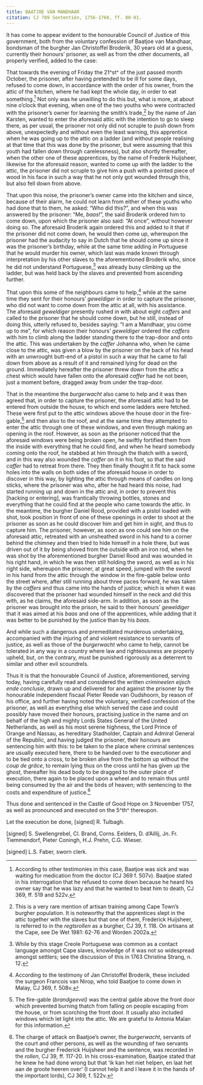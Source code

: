 ```yaml
---
title: BAATJOE VAN MANDHAAR
citation: CJ 789 Sententiën, 1756-1760, ff. 80-91.
---
```


It has come to appear evident to the honourable Council of Justice of this government, both from the voluntary confession of Baatjoe van Mandhaar, bondsman of the burgher Jan Christoffel Broderik, 30 years old at a guess, currently their honours’ prisoner, as well as from the other documents, all properly verified, added to the case:

That towards the evening of Friday the 21^st^ of the just passed month October, the prisoner, after having pretended to be ill for some days, refused to come down, in accordance with the order of his owner, from the attic of the kitchen, where he had kept the whole day, in order to eat something.[^1] Not only was he unwilling to do this but, what is more, at about nine o’clock that evening, when one of the two youths who were contracted with the prisoner’s owner for learning the smith’s trade,[^2] by the name of Jan Karsten, wanted to enter the aforesaid attic with the intention to go to sleep there, as per usual, the prisoner not only did not scruple to push down from above, unexpectedly and without even the least warning, this apprentice when he was going up to the attic on a ladder (and without people realising at that time that this was done by the prisoner, but were assuming that this youth had fallen down through carelessness), but also shortly thereafter, when the other one of these apprentices, by the name of Frederik Huijsheer, likewise for the aforesaid reason, wanted to come up with the ladder to the attic, the prisoner did not scruple to give him a push with a pointed piece of wood in his face in such a way that he not only got wounded through this, but also fell down from above.

That upon this noise, the prisoner’s owner came into the kitchen and since, because of their alarm, he could not learn from either of these youths who had done that to them, he asked: “Who did this?”, and when this was answered by the prisoner: “Me, *baas*!”, the said Broderik ordered him to come down, upon which the prisoner also said: “At once”, without however doing so. The aforesaid Broderik again ordered this and added to it that if the prisoner did not come down, he would then come up, whereupon the prisoner had the audacity to say in Dutch that he should come up since it was the prisoner’s birthday, while at the same time adding in Portuguese that he would murder his owner, which last was made known through interpretation by his other slaves to the aforementioned Broderik who, since he did not understand Portuguese,[^3] was already busy climbing up the ladder, but was held back by the slaves and prevented from ascending further.

That upon this some of the neighbours came to help,[^4] while at the same time they sent for their honours’ *geweldiger* in order to capture the prisoner, who did not want to come down from the attic at all, with his assistance. The aforesaid *geweldiger* presently rushed in with about eight *caffers* and called to the prisoner that he should come down, but he still, instead of doing this, utterly refused to, besides saying: “I am a Mandhaar, you come up to me”, for which reason their honours’ *geweldiger* ordered the *caffers* with him to climb along the ladder standing there to the trap-door and onto the attic. This was undertaken by the *caffer* Johanna who, when he came close to the attic, was given a blow by the prisoner on the back of his head with an unwrought butt-end of a pistol in such a way that he came to fall down from above as a result of it and remained lying for dead on the ground. Immediately hereafter the prisoner threw down from the attic a chest which would have fallen onto the aforesaid *caffer* had he not been, just a moment before, dragged away from under the trap-door.

That in the meantime the *burgerwacht* also came to help and it was then agreed that, in order to capture the prisoner, the aforesaid attic had to be entered from outside the house, to which end some ladders were fetched. These were first put to the attic windows above the house door in the fire-gable,[^5] and then also to the roof, and at the same time they attempted to enter the attic through one of these windows, and even through making an opening in the roof. However, as soon as the prisoner noticed that the aforesaid windows were being broken open, he swiftly fortified them from the inside with everything that he could find, and when he heard somebody coming onto the roof, he stabbed at him through the thatch with a sword, and in this way also wounded the *caffer* on it in his foot, so that the said *caffer* had to retreat from there. They then finally thought it fit to hack some holes into the walls on both sides of the aforesaid house in order to discover in this way, by lighting the attic through means of candles on long sticks, where the prisoner was who, after he had heard this noise, had started running up and down in the attic and, in order to prevent this \[hacking or entering\], was frantically throwing bottles, stones and everything that he could find at the people who came towards the attic. In the meantime, the burgher Daniel Rood, provided with a pistol loaded with shot, took position in front of one of these openings in order to shoot at the prisoner as soon as he could discover him and get him in sight, and thus to capture him. The prisoner, however, as soon as one could see him on the aforesaid attic, retreated with an unsheathed sword in his hand to a corner behind the chimney and then tried to hide himself in a hole there, but was driven out of it by being shoved from the outside with an iron rod, when he was shot by the aforementioned burgher Daniel Rood and was wounded in his right hand, in which he was then still holding the sword, as well as in his right side, whereupon the prisoner, at great speed, jumped with the sword in his hand from the attic through the window in the fire-gable below onto the street where, after still running about three paces forward, he was taken by the *caffers* and thus came into the hands of justice; which is when it was discovered that the prisoner had wounded himself in the neck and did this with, as he claims, the aforesaid side-arm. In addition, as soon as the prisoner was brought into the prison, he said to their honours’ *geweldiger* that it was aimed at his *baas* and one of the apprentices, while adding that it was better to be punished by the justice than by his *baas*.

And while such a dangerous and premeditated murderous undertaking, accompanied with the injuring of and violent resistance to servants of justice, as well as those of the *burgerwacht* who came to help, cannot be tolerated in any way in a country where law and righteousness are properly upheld, but, on the contrary, must be punished rigorously as a deterrent to similar and other evil scoundrels.

Thus it is that the honourable Council of Justice, aforementioned, serving today, having carefully read and considered the written *crimineelen eijsch ende conclusie*, drawn up and delivered for and against the prisoner by the honourable independent fiscaal Pieter Reede van Oudshoorn, by reason of his office, and further having noted the voluntary, verified confession of the prisoner, as well as everything else which served the case and could possibly have moved their honours, practising justice in the name and on behalf of the high and mighty Lords States General of the United Netherlands, as well as his most serene highness, the Lord Prince of Orange and Nassau, as hereditary Stadholder, Captain and Admiral General of the Republic, and having judged the prisoner, their honours are sentencing him with this: to be taken to the place where criminal sentences are usually executed here, there to be handed over to the executioner and to be tied onto a cross, to be broken alive from the bottom up without the *coup de grâce*, to remain lying thus on the cross until he has given up the ghost, thereafter his dead body to be dragged to the outer place of execution, there again to be placed upon a wheel and to remain thus until being consumed by the air and the birds of heaven; with sentencing to the costs and expenditure of justice.[^6]

Thus done and sentenced in the Castle of Good Hope on 3 November 1757, as well as pronounced and executed on the 5^th^ thereupon.

Let the execution be done, \[signed\] R. Tulbagh.

\[signed\] S. Swellengrebel, Cl. Brand, Corns. Eelders, D. d’Aillij, Jn. Fr. Tiemmendorf, Pieter Coningh, H.J. Prehn, C.G. Wieser.

\[signed\] L.S. Faber, sworn clerk.

[^1]: According to other testimonies in this case, Baatjoe was sick and was waiting for medication from the doctor (CJ 369 f. 507v). Baatjoe stated in his interrogation that he refused to come down because he heard his owner say that he was lazy and that he wanted to beat him to death, CJ 369, ff. 519 and 522v.

[^2]: This is a very rare mention of artisan training among Cape Town’s burgher population. It is noteworthy that the apprentices slept in the attic together with the slaves but that one of them, Frederick Huijsheer, is referred to in the *regtsrollen* as a burgher, CJ 39, f. 118. On artisans at the Cape, see De Wet 1981: 62-76 and Worden 2002a.

[^3]: While by this stage Creole Portuguese was common as a contact language amongst Cape slaves, knowledge of it was not so widespread amongst settlers; see the discussion of this in 1763 Christina Strang, n. 12.

[^4]: According to the testimony of Jan Christoffel Broderik, these included the surgeon Francois van Nirop, who told Baatjoe to come down in Malay, CJ 369, f. 508v.

[^5]: The fire-gable (*brandgeevel)* was the central gable above the front door which prevented burning thatch from falling on people escaping from the house, or from scorching the front door. It usually also included windows which let light into the attic. We are grateful to Antonia Malan for this information.

[^6]: The charge of attack on Baatjoe’s owner, the *burgerwacht*, servants of the court and other persons, as well as the wounding of two servants and the burgher Frederick Huijsheer and the sentence, was recorded in the *rollen*, CJ 39, ff. 117-20. In his cross-examination, Baatjoe stated that he knew he had done wrong but that ‘ik kan het niet helpen, en laat het aan de groote heeren over’ (I cannot help it and I leave it in the hands of the important lords), CJ 369, f. 522v.